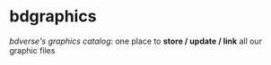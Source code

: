 # bdgraphics
*bdverse's graphics catalog*: one place to **store / update / link** all our graphic files
